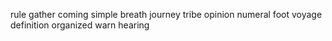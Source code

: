 rule gather coming simple breath journey tribe opinion numeral foot voyage definition organized warn hearing